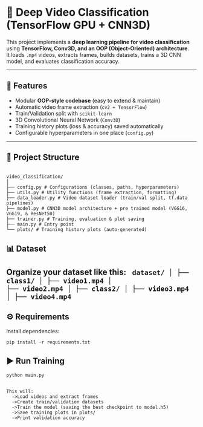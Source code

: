 # 🎥 Deep Video Classification (TensorFlow GPU + CNN3D)

This project implements a **deep learning pipeline for video classification** using **TensorFlow, Conv3D, and an OOP (Object-Oriented) architecture**.  
It loads `.mp4` videos, extracts frames, builds datasets, trains a 3D CNN model, and evaluates classification accuracy.

---

## 🚀 Features
- Modular **OOP-style codebase** (easy to extend & maintain)
- Automatic video frame extraction (`cv2 + TensorFlow`)
- Train/Validation split with `scikit-learn`
- 3D Convolutional Neural Network (`Conv3D`)
- Training history plots (loss & accuracy) saved automatically
- Configurable hyperparameters in one place (`config.py`)

---

## 📂 Project Structure
<code>
video_classification/
│
├── config.py # Configurations (classes, paths, hyperparameters)
├── utils.py # Utility functions (frame extraction, formatting)
├── data_loader.py # Video dataset loader (train/val split, tf.data pipelines)
├── model.py # CNN3D model architecture + pre trained model (VGG16, VGG19, & ResNet50)
├── trainer.py # Training, evaluation & plot saving
├── main.py # Entry point
└── plots/ # Training history plots (auto-generated)
</code>

## 📊 Dataset
Organize your dataset like this:
<code>
dataset/
│
├── class1/
│   ├── video1.mp4
│   ├── video2.mp4
│
├── class2/
│   ├── video3.mp4
│   ├── video4.mp4
</code>
---

## ⚙️ Requirements
Install dependencies:
```python
pip install -r requirements.txt
```
## ▶️ Run Training
```python
python main.py
```
<code>
This will:
  ->Load videos and extract frames
  ->Create train/validation datasets
  ->Train the model (saving the best checkpoint to model.h5)
  ->Save training plots in plots/
  ->Print validation accuracy
</code>


